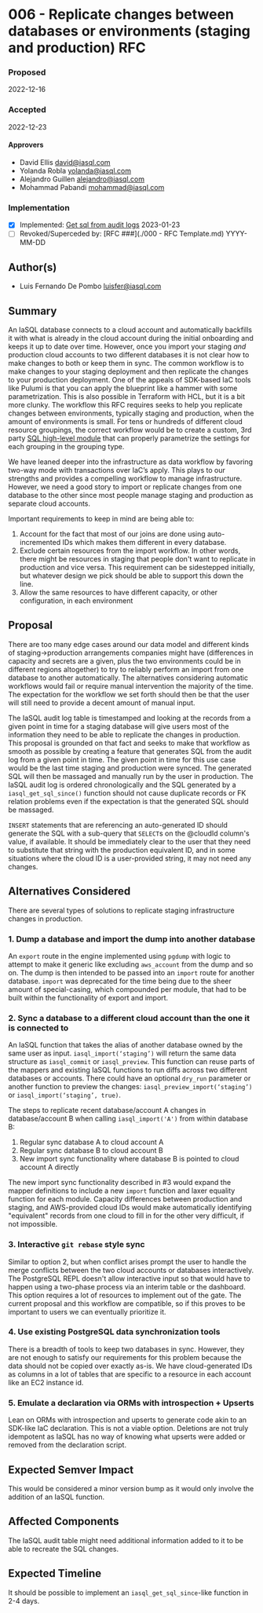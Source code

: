 # 006 - Replicate changes between databases or environments (staging and production) RFC

### Proposed

2022-12-16

### Accepted

2022-12-23

#### Approvers

- David Ellis <david@iasql.com>
- Yolanda Robla <yolanda@iasql.com>
- Alejandro Guillen <alejandro@iasql.com>
- Mohammad Pabandi <mohammad@iasql.com>

### Implementation

- [x] Implemented: [Get sql from audit logs](https://github.com/iasql/iasql/pull/1803) 2023-01-23
- [ ] Revoked/Superceded by: [RFC ###](./000 - RFC Template.md) YYYY-MM-DD

## Author(s)

- Luis Fernando De Pombo <luisfer@iasql.com>

## Summary

An IaSQL database connects to a cloud account and automatically backfills it with what is already in the cloud account during the initial onboarding and keeps it up to date over time. However, once you import your staging *and* production cloud accounts to two different databases it is not clear how to make changes to both or keep them in sync. The common workflow is to make changes to your staging deployment and then replicate the changes to your production deployment. One of the appeals of SDK-based IaC tools like Pulumi is that you can apply the blueprint like a hammer with some parametrization. This is also possible in Terraform with HCL, but it is a bit more clunky. The workflow this RFC requires seeks to help you replicate changes between environments, typically staging and production, when the amount of environments is small. For tens or hundreds of different cloud resource groupings, the correct workflow would be to create a custom, 3rd party [SQL high-level module](https://iasql.com/docs/low-level-vs-high-level/) that can properly parametrize the settings for each grouping in the grouping type.

We have leaned deeper into the infrastructure as data workflow by favoring two-way mode with transactions over IaC’s apply. This plays to our strengths and provides a compelling workflow to manage infrastructure. However, we need a good story to import or replicate changes from one database to the other since most people manage staging and production as separate cloud accounts.

Important requirements to keep in mind are being able to:
1. Account for the fact that most of our joins are done using auto-incremented IDs which makes them different in every database.
2. Exclude certain resources from the import workflow. In other words, there might be resources in staging that people don't want to replicate in production and vice versa. This requirement can be sidestepped initially, but whatever design we pick should be able to support this down the line.
3. Allow the same resources to have different capacity, or other configuration, in each environment

## Proposal

There are too many edge cases around our data model and different kinds of staging->production arrangements companies might have (differences in capacity and secrets are a given, plus the two environments could be in different regions altogether) to try to reliably perform an import from one database to another automatically. The alternatives considering automatic workflows would fail or require manual intervention the majority of the time. The expectation for the workflow we set forth should then be that the user will still need to provide a decent amount of manual input.

The IaSQL audit log table is timestamped and looking at the records from a given point in time for a staging database will give users most of the information they need to be able to replicate the changes in production. This proposal is grounded on that fact and seeks to make that workflow as smooth as possible by creating a feature that generates SQL from the audit log from a given point in time. The given point in time for this use case would be the last time staging and production were synced. The generated SQL will then be massaged and manually run by the user in production. The IaSQL audit log is ordered chronologically and the SQL generated by a `iasql_get_sql_since()` function should not cause duplicate records or FK relation problems even if the expectation is that the generated SQL should be massaged.

`INSERT` statements that are referencing an auto-generated ID should generate the SQL with a sub-query that `SELECT`s on the @cloudId column's value, if available. It should be immediately clear to the user that they need to substitute that string with the production equivalent ID, and in some situations where the cloud ID is a user-provided string, it may not need any changes.

## Alternatives Considered

There are several types of solutions to replicate staging infrastructure changes in production.

### 1. Dump a database and import the dump into another database

An `export` route in the engine implemented using `pgdump` with logic to attempt to make it generic like excluding `aws_account` from the dump and so on. The dump is then intended to be passed into an `import` route for another database. `import` was deprecated for the time being due to the sheer amount of special-casing, which compounded per module, that had to be built within the functionality of export and import.

### 2. Sync a database to a different cloud account than the one it is connected to

An IaSQL function that takes the alias of another database owned by the same user as input. `iasql_import(‘staging’)` will return the same data structure as `iasql_commit` or `iasql_preview`. This function can reuse parts of the mappers and existing IaSQL functions to run diffs across two different databases or accounts. There could have an optional `dry_run` parameter or another function to preview the changes: `iasql_preview_import(‘staging’)` or `iasql_import(‘staging’, true)`.

The steps to replicate recent database/account A changes in database/account B when calling `iasql_import('A')` from within database B:
1) Regular sync database A to cloud account A
2) Regular sync database B to cloud account B
3) New import sync functionality where database B is pointed to cloud account A directly

The new import sync functionality described in #3 would expand the mapper definitions to include a new `import` function and laxer equality function for each module. Capacity differences between production and staging, and AWS-provided cloud IDs would make automatically identifying "equivalent" records from one cloud to fill in for the other very difficult, if not impossible.

### 3. Interactive `git rebase` style sync

Similar to option 2, but when conflict arises prompt the user to handle the merge conflicts between the two cloud accounts or databases interactively. The PostgreSQL REPL doesn't allow interactive input so that would have to happen using a two-phase process via an interim table or the dashboard. This option requires a lot of resources to implement out of the gate. The current proposal and this workflow are compatible, so if this proves to be important to users we can eventually prioritize it.

### 4. Use existing PostgreSQL data synchronization tools

There is a breadth of tools to keep two databases in sync. However, they are not enough to satisfy our requirements for this problem because the data should not be copied over exactly as-is. We have cloud-generated IDs as columns in a lot of tables that are specific to a resource in each account like an EC2 instance id.

### 5. Emulate a declaration via ORMs with introspection + Upserts

Lean on ORMs with introspection and upserts to generate code akin to an SDK-like IaC declaration. This is not a viable option. Deletions are not truly idempotent as IaSQL has no way of knowing what upserts were added or removed from the declaration script.

## Expected Semver Impact

This would be considered a minor version bump as it would only involve the addition of an IaSQL function.

## Affected Components

The IaSQL audit table might need additional information added to it to be able to recreate the SQL changes.

## Expected Timeline

It should be possible to implement an `iasql_get_sql_since`-like function in 2-4 days.

